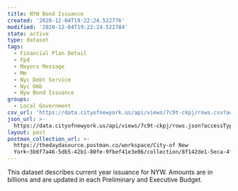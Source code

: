 ```yaml
---
title: NYW Bond Issuance
created: '2020-12-04T19:22:24.522776'
modified: '2020-12-04T19:22:24.522784'
state: active
type: dataset
tags:
  - Financial Plan Detail
  - Fpd
  - Mayors Message
  - Mm
  - Nyc Debt Service
  - Nyc Omb
  - Nyw Bond Issuance
groups:
  - Local Government
csv_url: 'https://data.cityofnewyork.us/api/views/7c9t-ckpj/rows.csv?accessType=DOWNLOAD'
json_url: >-
  https://data.cityofnewyork.us/api/views/7c9t-ckpj/rows.json?accessType=DOWNLOAD
layout: post
postman_collection_url: >-
  https://thedaydasource.postman.co/workspace/City-of New
  York~3b6f7a46-5db5-42b1-80fe-9fbef41e3e06/collection/8f142de1-5eca-4fa5-8dd7-1c98ab30ecdc
---
```

This dataset describes current year issuance for NYW. Amounts are in billions and are updated in each Preliminary and Executive Budget.
